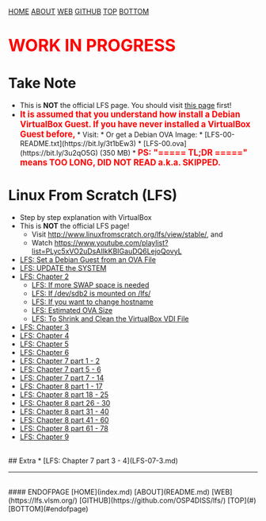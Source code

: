 ---
---

[HOME](index.md)
[ABOUT](README.md)
[WEB](https://lfs.vlsm.org/)
[GITHUB](https://github.com/OSP4DISS/lfs/)
[TOP](#)
[BOTTOM](#endofpage)

# <span style="color:red; font-weight:bold; font-size:larger;">WORK IN PROGRESS</span>

# Take Note

* This is **NOT** the official LFS page.
  You should visit 
  [this page](http://www.linuxfromscratch.org/lfs/view/stable/) first!
* <span style="color:red; font-weight:bold; font-size:larger;">
  It is assumed that you understand how install a Debian VirtualBox Guest.
  If you have never installed a VirtualBox Guest before,
  </span>
  * Visit: <https://osp4diss.vlsm.org/>
  * Or get a Debian OVA Image:
    * [LFS-00-README.txt](https://bit.ly/3t1bEw3)
    * [LFS-00.ova](https://bit.ly/3u2qO5G) (350 MB)
  * <span style="color:red; font-weight:bold; font-size:larger;">
  PS: "===== TL;DR =====" means TOO LONG, DID NOT READ a.k.a. SKIPPED.
  </span>

# Linux From Scratch (LFS)

* Step by step explanation with VirtualBox
* This is **NOT** the official LFS page!
  * Visit <http://www.linuxfromscratch.org/lfs/view/stable/>, and
  * Watch <https://www.youtube.com/playlist?list=PLyc5xVO2uDsAlIkKBIGauDQ6LejoQovyL>
* [LFS: Set a Debian Guest from an OVA File](LFS-00.md)
* [LFS: UPDATE the SYSTEM](LFS-01.md)
* [LFS: Chapter 2](LFS-02.md)
  * [LFS: If more SWAP space is needed](LFS-02-1.md)
  * [LFS: If /dev/sdb2 is mounted on /lfs/](LFS-02-2.md)
  * [LFS: If you want to change hostname](LFS-02-3.md)
  * [LFS: Estimated OVA Size](LFS-02-4.md)
  * [LFS: To Shrink and Clean the VirtualBox VDI File](LFS-02-5.md)
* [LFS: Chapter 3](LFS-03.md)
* [LFS: Chapter 4](LFS-04.md)
* [LFS: Chapter 5](LFS-05.md)
* [LFS: Chapter 6](LFS-06.md)
* [LFS: Chapter 7 part 1 - 2](LFS-07-1.md)
* [LFS: Chapter 7 part 5 - 6](LFS-07-5.md)
* [LFS: Chapter 7 part 7 - 14](LFS-07-7.md)
* [LFS: Chapter 8 part 1  - 17](LFS-08-01.md)
* [LFS: Chapter 8 part 18 - 25](LFS-08-18.md)
* [LFS: Chapter 8 part 26 - 30](LFS-08-26.md)
* [LFS: Chapter 8 part 31 - 40](LFS-08-31.md)
* [LFS: Chapter 8 part 41 - 60](LFS-08-41.md)
* [LFS: Chapter 8 part 61 - 78](LFS-08-61.md)
* [LFS: Chapter 9](LFS-09.md)

<br>
## Extra
* [LFS: Chapter 7 part 3 - 4](LFS-07-3.md)

<br>
<hr>
<br>
#### ENDOFPAGE
[HOME](index.md)
[ABOUT](README.md)
[WEB](https://lfs.vlsm.org/)
[GITHUB](https://github.com/OSP4DISS/lfs/)
[TOP](#)
[BOTTOM](#endofpage)
<br>

